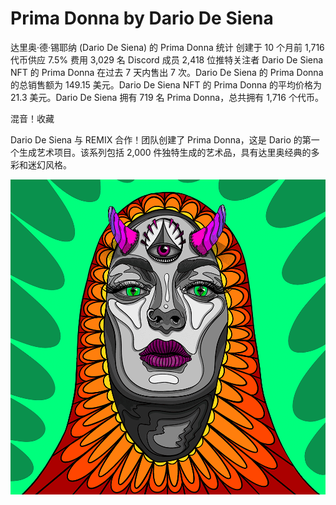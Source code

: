# Prima Donna by Dario De Siena

达里奥·德·锡耶纳 (Dario De Siena) 的 Prima Donna 统计
创建于 10 个月前
1,716 代币供应
7.5% 费用
3,029 名 Discord 成员
2,418 位推特关注者
Dario De Siena NFT 的 Prima Donna 在过去 7 天内售出 7 次。Dario De Siena 的 Prima Donna 的总销售额为 149.15 美元。Dario De Siena NFT 的 Prima Donna 的平均价格为 21.3 美元。Dario De Siena 拥有 719 名 Prima Donna，总共拥有 1,716 个代币。

混音！收藏

Dario De Siena 与 REMIX 合作！团队创建了 Prima Donna，这是 Dario 的第一个生成艺术项目。该系列包括 2,000 件独特生成的艺术品，具有达里奥经典的多彩和迷幻风格。

![NFT](unnamed.png)
